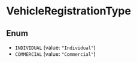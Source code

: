 # VehicleRegistrationType

## Enum

* `INDIVIDUAL` (value: `"Individual"`)
* `COMMERCIAL` (value: `"Commercial"`)
